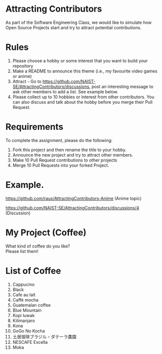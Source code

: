 # Attracting Contributors
As part of the Software Engineering Class, we would like to simulate how Open Source Projects start and try to attract potential contributions.

# Rules

1. Please choose a hobby or some interest that you want to build your repository
2. Make a README to announce this theme (i.e., my favourite video games or anime)
3. Attract - Go to https://github.com/NAIST-SE/AttractingContributors/discussions, post an interesting message to ask other members to add a list. See example below.
4. Please collect up to 10 hobbies or interest from other contributors. You can also discuss and talk about the hobby before you merge their Pull Request.

# Requirements
To complete the assignment, please do the following:
1. Fork this project and then rename the title to your hobby. 
2. Announce the new project and try to attract other members.
3. Make 10 Pull Request contributions to other projects
4. Merge 10 Pull Requests into your forked Project.

# Example. 
https://github.com/raux/AttractingContributors-Anime (Anime topic)

https://github.com/NAIST-SE/AttractingContributors/discussions/4 (Discussion)

# My Project (Coffee)
What kind of coffee do you like?  
Please list them!  

# List of Coffee
1. Cappucino
2. Black
3. Cafe au lait
4. Caffè mocha
5. Guatemalan coffee
6. Blue Mountain
7. Kopi luwak
8. Kilimanjaro
9. Kona
10. GoGo No Kocha
11. 土居珈琲ブラジル・ダテーラ農園
12. NESCAFE Excella
13. Moka

